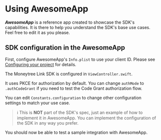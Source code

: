 # Using AwesomeApp

***AwesomeApp*** is a reference app created to showcase the SDK's capabilities. It is there to help you understand the SDK's base use cases. Feel free to edit it as you please.

## SDK configuration in the AwesomeApp

First, configure AwesomeApp's `Info.plist` to use your client ID. Please see [Configuring your project](../README.md#configuring-your-project) for details. 

The Moneytree Link SDK is configured in `ViewController.swift`. 

It uses PKCE for authorization by default. You can change `authMode` to `.authCodeGrant` if you need to test the Code Grant authorization flow.  

You can edit `Constants.configuration` to change other configuration settings to match your use case.

> :information_source: This is **NOT** part of the SDK's spec, just an example of how to implement it in AwesomeApp. You can implement the configuration of the SDK in any way you prefer.

You should now be able to test a sample integration with AwesomeApp.
